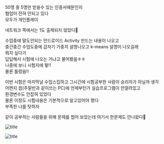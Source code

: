 50명 중 5명만 받을수 있는 인증서때문인지  
협업이 전혀 안되고 있다  
모두가 개인플레이  

네트워크 쪽에서는 1도 출제되지 않았다👿   

수업중에 말도안되는 안드로이드 Activity 만드는 내용이 나오고   
중간중간 수업도중에 갑자기 가중치 설명나오고 k-means 설명이 나오길래  
뭐지 싶다가  
답답해서 시험에 나오는 거냐고 물어봤음ㅎㅎ  
나중에 보니 시험지에 뙇!!  
물론 틀렸음!!  

이번 시험은 마지막날 수업스킵하고 그시간에 시험공부한 사람이 승리자가 아닐까 생각  
어쩐지 컴(주말반과 같이쓰는 PC)에 언제부턴가 실습프로그램이 안깔려있고  
환경변수도 안잡혀 있었다  
물론 이정도 시험내용은 기본적으로 알고있어야 했다  
부족한 나를 탓하자  

같이 공부하는 사람들을 위해 문제를 찝어 보았는데 여기서 한문제도 안나왔다💩  


![title](../srcs/네트워크_클러스터링.png)  

![title](../srcs/기본과정_필기시험대비_스터디.png)  
